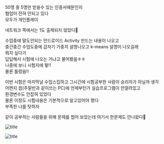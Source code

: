 50명 중 5명만 받을수 있는 인증서때문인지  
협업이 전혀 안되고 있다  
모두가 개인플레이  

네트워크 쪽에서는 1도 출제되지 않았다👿   

수업중에 말도안되는 안드로이드 Activity 만드는 내용이 나오고   
중간중간 수업도중에 갑자기 가중치 설명나오고 k-means 설명이 나오길래  
뭐지 싶다가  
답답해서 시험에 나오는 거냐고 물어봤음ㅎㅎ  
나중에 보니 시험지에 뙇!!  
물론 틀렸음!!  

이번 시험은 마지막날 수업스킵하고 그시간에 시험공부한 사람이 승리자가 아닐까 생각  
어쩐지 컴(주말반과 같이쓰는 PC)에 언제부턴가 실습프로그램이 안깔려있고  
환경변수도 안잡혀 있었다  
물론 이정도 시험내용은 기본적으로 알고있어야 했다  
부족한 나를 탓하자  

같이 공부하는 사람들을 위해 문제를 찝어 보았는데 여기서 한문제도 안나왔다💩  


![title](../srcs/네트워크_클러스터링.png)  

![title](../srcs/기본과정_필기시험대비_스터디.png)  
